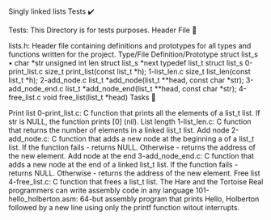 Singly linked lists
Tests ✔️

Tests: This Directory is for tests purposes.
Header File 📁

lists.h: Header file containing definitions and prototypes for all types and functions written for the project. Type/File Definition/Prototype
struct list_s • char *str
unsigned int len
struct list_s *next typedef list_t struct list_s 0-print_list.c size_t print_list(const list_t *h); 1-list_len.c size_t list_len(const list_t *h); 2-add_node.c list_t *add_node(list_t **head, const char *str); 3-add_node_end.c list_t *add_node_end(list_t **head, const char *str); 4-free_list.c void free_list(list_t *head)
Tasks 📃

Print list
0-print_list.c: C function that prints all the elements of a list_t list.
If str is NULL, the function prints [0] (nil).
List length
1-list_len.c: C function that returns the number of elements in a linked list_t list.
Add node
2-add_node.c: C function that adds a new node at the beginning a of a list_t list.
If the function fails - returns NULL.
Otherwise - returns the address of the new element.
Add node at the end
3-add_node_end.c: C function that adds a new node at the end of a linked list_t list.
If the function fails - returns NULL.
Otherwise - returns the address of the new element.
Free list
4-free_list.c: C function that frees a list_t list.
The Hare and the Tortoise
Real programmers can write assembly code in any language
101-hello_holberton.asm: 64-but assembly program that prints Hello, Holberton followed by a new line using only the printf function witout interrupts.
